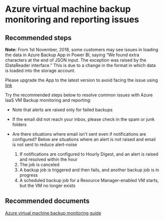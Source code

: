 <properties
	pageTitle="Azure virtual machine backup monitoring and reporting issues"
	description="Azure virtual machine backup monitoring and reporting issues"
	service="microsoft.recoveryservices"
	resource="vaults"
	authors="saurabhsensharma"
	displayOrder="5"
	selfHelpType="resource"
	supportTopicIds="32553291"
	resourceTags=""
	productPesIds="15207"
	cloudEnvironments="public"
	articleId="7786d3f4-48b4-459f-8d12-d3f27e0e7cdd"
/>


# Azure virtual machine backup monitoring and reporting issues

## **Recommended steps**

**Note:** From 1st November, 2018, some customers may see issues in loading the data in Azure Backup App in Power BI, saying “We found extra characters at the end of JSON input. The exception was raised by the IDataReader interface.” This is due to a change in the format in which data is loaded into the storage account.

Please upgrade the App to the latest version to avoid facing the issue using [link](https://docs.microsoft.com/azure/backup/backup-azure-configure-reports#view-reports-in-power-bi)<br>

Try the recommended steps below to resolve common issues with Azure IaaS VM Backup monitoring and reporting:

* Note that alerts are raised only for failed backups

* If the email did not reach your inbox, please check in the spam or junk folders

* Are there situations where email isn't sent even if notifications are configured? Below are situations where an alert is not raised and email is not sent to reduce alert-noise<br>
	1. If notifications are configured to Hourly Digest, and an alert is raised and resolved within the hour <br>
	2. The job is canceled <br>
	3. A backup job is triggered and then fails, and another backup job is in progress <br>
	4. A scheduled backup job for a Resource Manager-enabled VM starts, but the VM no longer exists <br>

## **Recommended documents**

 [Azure virtual machine backup monitoring guide](https://azure.microsoft.com/documentation/articles/backup-azure-monitor-vms/)<br>
